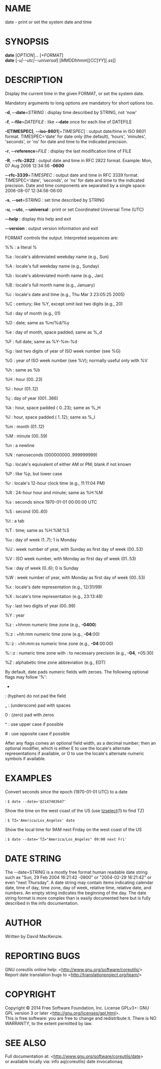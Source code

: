 NAME
====

date - print or set the system date and time

SYNOPSIS
========

**date** [*OPTION*]... [*+FORMAT*]\
 **date** [*-u|--utc|--universal*] [*MMDDhhmm*[[*CC*]*YY*][*.ss*]]

DESCRIPTION
===========

Display the current time in the given FORMAT, or set the system date.

Mandatory arguments to long options are mandatory for short options too.

**-d**, **--date**=*STRING*
:   display time described by STRING, not 'now'

**-f**, **--file**=*DATEFILE*
:   like **--date** once for each line of DATEFILE

**-I[TIMESPEC]**, **--iso-8601**[=*TIMESPEC*]
:   output date/time in ISO 8601 format. TIMESPEC='date' for date only (the default), 'hours', 'minutes', 'seconds', or 'ns' for date and time to the indicated precision.

**-r**, **--reference**=*FILE*
:   display the last modification time of FILE

**-R**, **--rfc-2822**
:   output date and time in RFC 2822 format. Example: Mon, 07 Aug 2006 12:34:56 **-0600**

**--rfc-3339**=*TIMESPEC*
:   output date and time in RFC 3339 format. TIMESPEC='date', 'seconds', or 'ns' for date and time to the indicated precision. Date and time components are separated by a single space: 2006-08-07 12:34:56-06:00

**-s**, **--set**=*STRING*
:   set time described by STRING

**-u**, **--utc**, **--universal**
:   print or set Coordinated Universal Time (UTC)

**--help**
:   display this help and exit

**--version**
:   output version information and exit

FORMAT controls the output. Interpreted sequences are:

%%
:   a literal %

%a
:   locale's abbreviated weekday name (e.g., Sun)

%A
:   locale's full weekday name (e.g., Sunday)

%b
:   locale's abbreviated month name (e.g., Jan)

%B
:   locale's full month name (e.g., January)

%c
:   locale's date and time (e.g., Thu Mar 3 23:05:25 2005)

%C
:   century; like %Y, except omit last two digits (e.g., 20)

%d
:   day of month (e.g., 01)

%D
:   date; same as %m/%d/%y

%e
:   day of month, space padded; same as %\_d

%F
:   full date; same as %Y-%m-%d

%g
:   last two digits of year of ISO week number (see %G)

%G
:   year of ISO week number (see %V); normally useful only with %V

%h
:   same as %b

%H
:   hour (00..23)

%I
:   hour (01..12)

%j
:   day of year (001..366)

%k
:   hour, space padded ( 0..23); same as %\_H

%l
:   hour, space padded ( 1..12); same as %\_I

%m
:   month (01..12)

%M
:   minute (00..59)

%n
:   a newline

%N
:   nanoseconds (000000000..999999999)

%p
:   locale's equivalent of either AM or PM; blank if not known

%P
:   like %p, but lower case

%r
:   locale's 12-hour clock time (e.g., 11:11:04 PM)

%R
:   24-hour hour and minute; same as %H:%M

%s
:   seconds since 1970-01-01 00:00:00 UTC

%S
:   second (00..60)

%t
:   a tab

%T
:   time; same as %H:%M:%S

%u
:   day of week (1..7); 1 is Monday

%U
:   week number of year, with Sunday as first day of week (00..53)

%V
:   ISO week number, with Monday as first day of week (01..53)

%w
:   day of week (0..6); 0 is Sunday

%W
:   week number of year, with Monday as first day of week (00..53)

%x
:   locale's date representation (e.g., 12/31/99)

%X
:   locale's time representation (e.g., 23:13:48)

%y
:   last two digits of year (00..99)

%Y
:   year

%z
:   +hhmm numeric time zone (e.g., **-0400**)

%:z
:   +hh:mm numeric time zone (e.g., **-04**:00)

%::z
:   +hh:mm:ss numeric time zone (e.g., **-04**:00:00)

%:::z
:   numeric time zone with : to necessary precision (e.g., **-04**, +05:30)

%Z
:   alphabetic time zone abbreviation (e.g., EDT)

By default, date pads numeric fields with zeroes. The following optional flags may follow '%':

-
:   (hyphen) do not pad the field

\_
:   (underscore) pad with spaces

0
:   (zero) pad with zeros

\^
:   use upper case if possible

\#
:   use opposite case if possible

After any flags comes an optional field width, as a decimal number; then an optional modifier, which is either E to use the locale's alternate representations if available, or O to use the locale's alternate numeric symbols if available.

EXAMPLES
========

Convert seconds since the epoch (1970-01-01 UTC) to a date

:   `$ date --date='@2147483647'`

Show the time on the west coast of the US (use [tzselect](http://localhost/cgi-bin/man/man2html?1+tzselect)(1) to find TZ)

:   `$ TZ='America/Los_Angeles' date`

Show the local time for 9AM next Friday on the west coast of the US

:   `$ date --date='TZ="America/Los_Angeles" 09:00 next Fri'`

DATE STRING
===========

The --date=STRING is a mostly free format human readable date string such as "Sun, 29 Feb 2004 16:21:42 -0800" or "2004-02-29 16:21:42" or even "next Thursday". A date string may contain items indicating calendar date, time of day, time zone, day of week, relative time, relative date, and numbers. An empty string indicates the beginning of the day. The date string format is more complex than is easily documented here but is fully described in the info documentation.

AUTHOR
======

Written by David MacKenzie.

REPORTING BUGS
==============

GNU coreutils online help: \<<http://www.gnu.org/software/coreutils/>\>\
 Report date translation bugs to \<<http://translationproject.org/team/>\>

COPYRIGHT
=========

Copyright © 2014 Free Software Foundation, Inc. License GPLv3+: GNU GPL version 3 or later \<<http://gnu.org/licenses/gpl.html>\>.\
 This is free software: you are free to change and redistribute it. There is NO WARRANTY, to the extent permitted by law.

SEE ALSO
========

Full documentation at: \<<http://www.gnu.org/software/coreutils/date>\>\
 or available locally via: info aq(coreutils) date invocationaq
